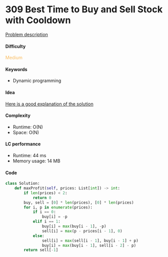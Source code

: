 309 Best Time to Buy and Sell Stock with Cooldown  
=======================
[Problem description](https://leetcode.com/problems/best-time-to-buy-and-sell-stock-with-cooldown/)

#### Difficulty
<span style="color:#FABC60">Medium</span>

#### Keywords
- Dynamic programming

#### Idea
[Here is a good explanation of the solution](https://leetcode.com/problems/best-time-to-buy-and-sell-stock-with-cooldown/discuss/347053/DP-with-explaination-easy-to-understand)

#### Complexity
- Runtime: O(N)
- Space: O(N)
  
#### LC performance
- Runtime: 44 ms
- Memory usage: 14 MB

#### Code
```python
class Solution:
    def maxProfit(self, prices: List[int]) -> int:
        if len(prices) < 2:
            return 0
        buy, sell = [0] * len(prices), [0] * len(prices)
        for i, p in enumerate(prices):
            if i == 0:
                buy[i] = -p
            elif i == 1:
                buy[i] = max(buy[i - 1], -p) 
                sell[i] = max(p - prices[i - 1], 0)
            else:
                sell[i] = max(sell[i - 1], buy[i - 1] + p)
                buy[i] = max(buy[i - 1], sell[i - 2] - p)
        return sell[-1]
```